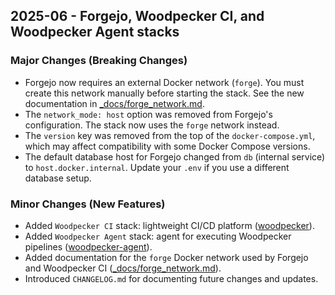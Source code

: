 ## 2025-06 - Forgejo, Woodpecker CI, and Woodpecker Agent stacks

### Major Changes (Breaking Changes)
- Forgejo now requires an external Docker network (`forge`). You must create this network manually before starting the stack. See the new documentation in [_docs/forge_network.md](_docs/forge_network.md).
- The `network_mode: host` option was removed from Forgejo's configuration. The stack now uses the `forge` network instead.
- The `version` key was removed from the top of the `docker-compose.yml`, which may affect compatibility with some Docker Compose versions.
- The default database host for Forgejo changed from `db` (internal service) to `host.docker.internal`. Update your `.env` if you use a different database setup.

### Minor Changes (New Features)
- Added `Woodpecker CI` stack: lightweight CI/CD platform ([woodpecker](woodpecker)).
- Added `Woodpecker Agent` stack: agent for executing Woodpecker pipelines ([woodpecker-agent](woodpecker-agent)).
- Added documentation for the `forge` Docker network used by Forgejo and Woodpecker CI ([_docs/forge_network.md](_docs/forge_network.md)).
- Introduced `CHANGELOG.md` for documenting future changes and updates.     